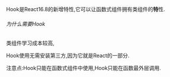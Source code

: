 Hook是React16.8的新增特性,它可以让函数式组件拥有类组件的**特**性.

###### 为什么需要Hook

类组件学习成本较高,


Hook使用无需安装第三方,因为它就是React的一部分.

注意点:Hook只能在函数式组件中使用,Hook只能在函数最外层调用.
